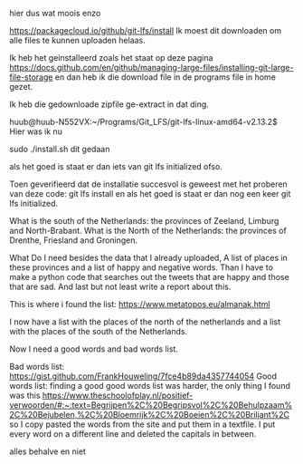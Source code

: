 hier dus wat moois enzo


https://packagecloud.io/github/git-lfs/install
Ik moest dit downloaden om alle files te kunnen uploaden helaas.

Ik heb het geinstalleerd zoals het staat op deze pagina
https://docs.github.com/en/github/managing-large-files/installing-git-large-file-storage
en dan heb ik die download file in de programs file in home gezet.

Ik heb die gedownloade zipfile ge-extract in dat ding.

huub@huub-N552VX:~/Programs/Git_LFS/git-lfs-linux-amd64-v2.13.2$ 
Hier was ik nu

sudo ./install.sh           dit gedaan

als het goed is staat er dan iets van git lfs initialized ofso.

Toen geverifieerd dat de installatie succesvol is geweest met het proberen van deze code:
git lfs install
en als het goed is staat er dan nog een keer 
git lfs initialized.

What is the south of the Netherlands: the provinces of Zeeland, Limburg and North-Brabant.
What is the North of the Netherlands: the provinces of Drenthe, Friesland and Groningen.

What Do I need besides the data that I already uploaded, A list of places in these provinces and a list of happy and negative words. Than I have to make a python code that searches out the tweets that are happy and those that are sad. And last but not least write a report about this.

This is where i found the list: https://www.metatopos.eu/almanak.html

I now have a list with the places of the north of the netherlands and a list with the places of the south of the Netherlands.

Now I need a good words and bad words list.

Bad words list: https://gist.github.com/FrankHouweling/7fce4b89da4357744054
Good words list: finding a good good words list was harder, the only thing I found was this https://www.theschoolofplay.nl/positief-verwoorden/#:~:text=Begrijpen%2C%20Begripsvol%2C%20Behulpzaam%2C%20Bejubelen,%2C%20Bloemrijk%2C%20Boeien%2C%20Briljant%2C so I copy pasted the words from the site and put them in a textfile. I put every word on a different line and deleted the capitals in between.

alles behalve en niet
